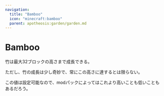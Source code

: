 ```yaml
---
navigation:
  title: "Bamboo"
  icon: "minecraft:bamboo"
  parent: apotheosis:garden/garden.md
---
```


# Bamboo

竹は最大32ブロックの高さまで成長できる。

ただし、竹の成長は少し奇妙で、常にこの高さに達するとは限らない。

この値は設定可能なので、modパックによってはこれより高いことも低いこともあるだろう。

